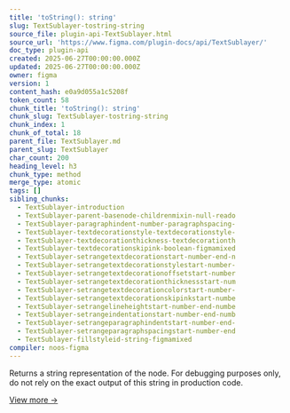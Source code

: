 ```yaml
---
title: 'toString(): string'
slug: TextSublayer-tostring-string
source_file: plugin-api-TextSublayer.html
source_url: 'https://www.figma.com/plugin-docs/api/TextSublayer/'
doc_type: plugin-api
created: 2025-06-27T00:00:00.000Z
updated: 2025-06-27T00:00:00.000Z
owner: figma
version: 1
content_hash: e0a9d055a1c5208f
token_count: 58
chunk_title: 'toString(): string'
chunk_slug: TextSublayer-tostring-string
chunk_index: 1
chunk_of_total: 18
parent_file: TextSublayer.md
parent_slug: TextSublayer
char_count: 200
heading_level: h3
chunk_type: method
merge_type: atomic
tags: []
sibling_chunks:
  - TextSublayer-introduction
  - TextSublayer-parent-basenode-childrenmixin-null-reado
  - TextSublayer-paragraphindent-number-paragraphspacing-
  - TextSublayer-textdecorationstyle-textdecorationstyle-
  - TextSublayer-textdecorationthickness-textdecorationth
  - TextSublayer-textdecorationskipink-boolean-figmamixed
  - TextSublayer-setrangetextdecorationstart-number-end-n
  - TextSublayer-setrangetextdecorationstylestart-number-
  - TextSublayer-setrangetextdecorationoffsetstart-number
  - TextSublayer-setrangetextdecorationthicknessstart-num
  - TextSublayer-setrangetextdecorationcolorstart-number-
  - TextSublayer-setrangetextdecorationskipinkstart-numbe
  - TextSublayer-setrangelineheightstart-number-end-numbe
  - TextSublayer-setrangeindentationstart-number-end-numb
  - TextSublayer-setrangeparagraphindentstart-number-end-
  - TextSublayer-setrangeparagraphspacingstart-number-end
  - TextSublayer-fillstyleid-string-figmamixed
compiler: noos-figma
---
```


Returns a string representation of the node. For debugging purposes only, do not rely on the exact output of this string in production code.

[View more →](/plugin-docs/api/properties/nodes-tostring/)

